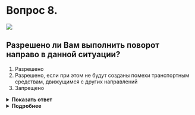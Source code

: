 # Вопрос 8.

![](https://s.drom.ru/i24228/pdd/tickets/2016/1543885352.jpg)

## Разрешено ли Вам выполнить поворот направо в данной ситуации?

1. Разрешено
2. Разрешено, если при этом не будут созданы помехи транспортным средствам, движущимся с других направлений
3. Запрещено

<details>
<summary><b>Показать ответ</b></summary>
Правильный ответ: 3
</details>
<details>
<summary><b>Подробнее</b></summary>
Вы находитесь на левой полосе, с которой совершить поворот направо нельзя. Для поворота направо необходимо было заблаговременно перестроиться на правую полосу.
(Пункты 8.5, 6.3 ПДД)
</details>